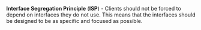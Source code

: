 **Interface Segregation Principle** (**ISP**) - Clients should not be forced to depend on interfaces they do not use.
This means that the interfaces should be designed to be as specific and focused as possible.